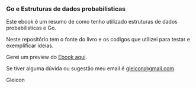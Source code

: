 ### Go e Estruturas de dados probabilisticas 

Este ebook é um resumo de como tenho utilizado estruturas de dados probabilisticas e Go.

Neste repositório tem o fonte do livro e os codigos que utilizei para testar e exemplificar ideias.

Gerei um preview do [Ebook aqui](ebook-go-sketches.pdf).

Se tiver alguma dúvida ou sugestão meu email é [gleicon@gmail.com](gleicon@gmail.com).

Gleicon


